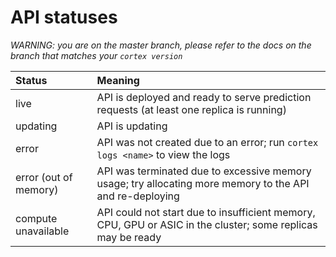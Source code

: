 # API statuses

_WARNING: you are on the master branch, please refer to the docs on the branch that matches your `cortex version`_

| Status                | Meaning |
| :--- | :--- |
| live                  | API is deployed and ready to serve prediction requests (at least one replica is running) |
| updating              | API is updating |
| error                 | API was not created due to an error; run `cortex logs <name>` to view the logs |
| error (out of memory) | API was terminated due to excessive memory usage; try allocating more memory to the API and re-deploying |
| compute unavailable   | API could not start due to insufficient memory, CPU, GPU or ASIC in the cluster; some replicas may be ready |
